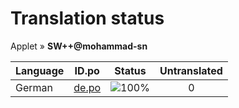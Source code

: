 # Translation status
Applet &#187; **SW++@mohammad-sn**

Language | ID.po | Status | Untranslated
---------|:--:|:------:|:-----------:
German | [de.po](po/de.po) | ![100%](http://progressed.io/bar/100) | 0
